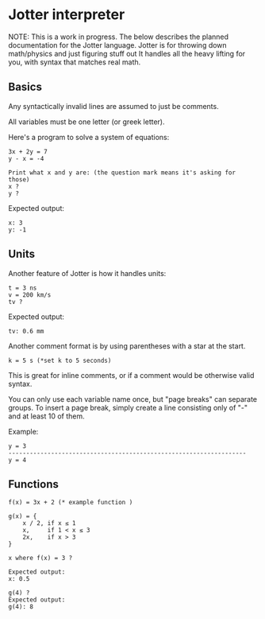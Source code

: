 # Jotter interpreter

NOTE: This is a work in progress. The below describes the planned documentation for the Jotter language.
Jotter is for throwing down math/physics and just figuring stuff out
It handles all the heavy lifting for you, with syntax that matches real math.

## Basics

Any syntactically invalid lines are assumed to just be comments.

All variables must be one letter (or greek letter).

Here's a program to solve a system of equations:

```
3x + 2y = 7
y - x = -4

Print what x and y are: (the question mark means it's asking for those)
x ?
y ?
```

Expected output:
```
x: 3
y: -1
```

## Units

Another feature of Jotter is how it handles units:
```
t = 3 ns
v = 200 km/s
tv ?
```

Expected output:
```
tv: 0.6 mm
```


Another comment format is by using parentheses with a star at the start.
```
k = 5 s (*set k to 5 seconds)
```

This is great for inline comments, or if a comment would be otherwise valid syntax.

You can only use each variable name once, but "page breaks" can separate groups. 
To insert a page break, simply create a line consisting only of "-" and at least 10 of them.

Example:
```
y = 3
-------------------------------------------------------------------
y = 4
```

## Functions

```
f(x) = 3x + 2 (* example function )

g(x) = {
    x / 2, if x ≤ 1
    x,     if 1 < x ≤ 3
    2x,    if x > 3
}

x where f(x) = 3 ?

Expected output:
x: 0.5

g(4) ? 
Expected output:
g(4): 8
```

